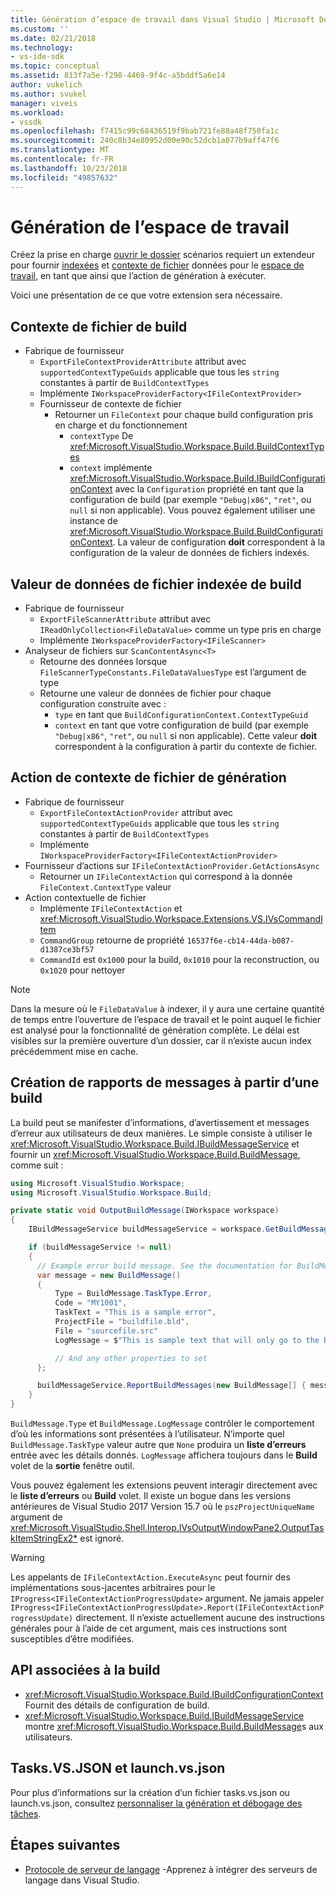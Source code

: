 ```yaml
---
title: Génération d’espace de travail dans Visual Studio | Microsoft Docs
ms.custom: ''
ms.date: 02/21/2018
ms.technology:
- vs-ide-sdk
ms.topic: conceptual
ms.assetid: 813f7a5e-f298-4469-9f4c-a5bddf5a6e14
author: vukelich
ms.author: svukel
manager: viveis
ms.workload:
- vssdk
ms.openlocfilehash: f7415c99c68436519f9bab721fe88a48f750fa1c
ms.sourcegitcommit: 240c8b34e80952d00e90c52dcb1a077b9aff47f6
ms.translationtype: MT
ms.contentlocale: fr-FR
ms.lasthandoff: 10/23/2018
ms.locfileid: "49857632"
---
```

# <a name="workspace-build"></a>Génération de l’espace de travail

Créez la prise en charge [ouvrir le dossier](../ide/develop-code-in-visual-studio-without-projects-or-solutions.md) scénarios requiert un extendeur pour fournir [indexées](workspace-indexing.md) et [contexte de fichier](workspace-file-contexts.md) données pour le [espace de travail](workspaces.md), en tant que ainsi que l’action de génération à exécuter.

Voici une présentation de ce que votre extension sera nécessaire.

## <a name="build-file-context"></a>Contexte de fichier de build

- Fabrique de fournisseur
  - `ExportFileContextProviderAttribute` attribut avec `supportedContextTypeGuids` applicable que tous les `string` constantes à partir de `BuildContextTypes`
  - Implémente `IWorkspaceProviderFactory<IFileContextProvider>`
  - Fournisseur de contexte de fichier
    - Retourner un `FileContext` pour chaque build configuration pris en charge et du fonctionnement
      - `contextType` De <xref:Microsoft.VisualStudio.Workspace.Build.BuildContextTypes>
      - `context` implémente <xref:Microsoft.VisualStudio.Workspace.Build.IBuildConfigurationContext> avec la `Configuration` propriété en tant que la configuration de build (par exemple `"Debug|x86"`, `"ret"`, ou `null` si non applicable). Vous pouvez également utiliser une instance de <xref:Microsoft.VisualStudio.Workspace.Build.BuildConfigurationContext>. La valeur de configuration **doit** correspondent à la configuration de la valeur de données de fichiers indexés.

## <a name="indexed-build-file-data-value"></a>Valeur de données de fichier indexée de build

- Fabrique de fournisseur
  - `ExportFileScannerAttribute` attribut avec `IReadOnlyCollection<FileDataValue>` comme un type pris en charge
  - Implémente `IWorkspaceProviderFactory<IFileScanner>`
- Analyseur de fichiers sur `ScanContentAsync<T>`
  - Retourne des données lorsque `FileScannerTypeConstants.FileDataValuesType` est l’argument de type
  - Retourne une valeur de données de fichier pour chaque configuration construite avec :
    - `type` en tant que `BuildConfigurationContext.ContextTypeGuid`
    - `context` en tant que votre configuration de build (par exemple `"Debug|x86"`, `"ret"`, ou `null` si non applicable). Cette valeur **doit** correspondent à la configuration à partir du contexte de fichier.

## <a name="build-file-context-action"></a>Action de contexte de fichier de génération

- Fabrique de fournisseur
  - `ExportFileContextActionProvider` attribut avec `supportedContextTypeGuids` applicable que tous les `string` constantes à partir de `BuildContextTypes`
  - Implémente `IWorkspaceProviderFactory<IFileContextActionProvider>`
- Fournisseur d’actions sur `IFileContextActionProvider.GetActionsAsync`
  - Retourner un `IFileContextAction` qui correspond à la donnée `FileContext.ContextType` valeur
- Action contextuelle de fichier
  - Implémente `IFileContextAction` et <xref:Microsoft.VisualStudio.Workspace.Extensions.VS.IVsCommandItem>
  - `CommandGroup` retourne de propriété `16537f6e-cb14-44da-b087-d1387ce3bf57`
  - `CommandId` est `0x1000` pour la build, `0x1010` pour la reconstruction, ou `0x1020` pour nettoyer

>[!NOTE]
>Dans la mesure où le `FileDataValue` à indexer, il y aura une certaine quantité de temps entre l’ouverture de l’espace de travail et le point auquel le fichier est analysé pour la fonctionnalité de génération complète. Le délai est visibles sur la première ouverture d’un dossier, car il n’existe aucun index précédemment mise en cache.

## <a name="reporting-messages-from-a-build"></a>Création de rapports de messages à partir d’une build

La build peut se manifester d’informations, d’avertissement et messages d’erreur aux utilisateurs de deux manières. Le simple consiste à utiliser le <xref:Microsoft.VisualStudio.Workspace.Build.IBuildMessageService> et fournir un <xref:Microsoft.VisualStudio.Workspace.Build.BuildMessage>, comme suit :

```csharp
using Microsoft.VisualStudio.Workspace;
using Microsoft.VisualStudio.Workspace.Build;

private static void OutputBuildMessage(IWorkspace workspace)
{
    IBuildMessageService buildMessageService = workspace.GetBuildMessageService();

    if (buildMessageService != null)
    {
      // Example error build message. See the documentation for BuildMessage for more information.
      var message = new BuildMessage()
      {
          Type = BuildMessage.TaskType.Error,
          Code = "MY1001",
          TaskText = "This is a sample error",
          ProjectFile = "buildfile.bld",
          File = "sourcefile.src"
          LogMessage = $"This is sample text that will only go to the Build output window pane.\n"

          // And any other properties to set
      };

      buildMessageService.ReportBuildMessages(new BuildMessage[] { message });
    }
}
```

`BuildMessage.Type` et `BuildMessage.LogMessage` contrôler le comportement d’où les informations sont présentées à l’utilisateur. N’importe quel `BuildMessage.TaskType` valeur autre que `None` produira un **liste d’erreurs** entrée avec les détails donnés. `LogMessage` affichera toujours dans le **Build** volet de la **sortie** fenêtre outil.

Vous pouvez également les extensions peuvent interagir directement avec le **liste d’erreurs** ou **Build** volet. Il existe un bogue dans les versions antérieures de Visual Studio 2017 Version 15.7 où le `pszProjectUniqueName` argument de <xref:Microsoft.VisualStudio.Shell.Interop.IVsOutputWindowPane2.OutputTaskItemStringEx2*> est ignoré.

>[!WARNING]
>Les appelants de `IFileContextAction.ExecuteAsync` peut fournir des implémentations sous-jacentes arbitraires pour le `IProgress<IFileContextActionProgressUpdate>` argument. Ne jamais appeler `IProgress<IFileContextActionProgressUpdate>.Report(IFileContextActionProgressUpdate)` directement. Il n’existe actuellement aucune des instructions générales pour à l’aide de cet argument, mais ces instructions sont susceptibles d’être modifiées.

## <a name="build-related-apis"></a>API associées à la build

- <xref:Microsoft.VisualStudio.Workspace.Build.IBuildConfigurationContext> Fournit des détails de configuration de build.
- <xref:Microsoft.VisualStudio.Workspace.Build.IBuildMessageService> montre <xref:Microsoft.VisualStudio.Workspace.Build.BuildMessage>s aux utilisateurs.

## <a name="tasksvsjson-and-launchvsjson"></a>Tasks.VS.JSON et launch.vs.json

Pour plus d’informations sur la création d’un fichier tasks.vs.json ou launch.vs.json, consultez [personnaliser la génération et débogage des tâches](../ide/customize-build-and-debug-tasks-in-visual-studio.md).

## <a name="next-steps"></a>Étapes suivantes

* [Protocole de serveur de langage](language-server-protocol.md) -Apprenez à intégrer des serveurs de langage dans Visual Studio.